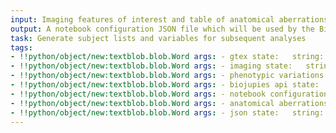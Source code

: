 ```yaml
---
input: Imaging features of interest and table of anatomical aberrations associated with the genetic and phenotypic variations
output: A notebook configuration JSON file which will be used by the BioJupies API to generate the notebook containing an analysis of the GTEx samples
task: Generate subject lists and variables for subsequent analyses
tags:
- !!python/object/new:textblob.blob.Word args: - gtex state:   string: gtex   pos_tag: null
- !!python/object/new:textblob.blob.Word args: - imaging state:   string: imaging   pos_tag: null
- !!python/object/new:textblob.blob.Word args: - phenotypic variations state:   string: phenotypic variations   pos_tag: null
- !!python/object/new:textblob.blob.Word args: - biojupies api state:   string: biojupies api   pos_tag: null
- !!python/object/new:textblob.blob.Word args: - notebook configuration state:   string: notebook configuration   pos_tag: null
- !!python/object/new:textblob.blob.Word args: - anatomical aberrations state:   string: anatomical aberrations   pos_tag: null
- !!python/object/new:textblob.blob.Word args: - json state:   string: json   pos_tag: null
---
```

